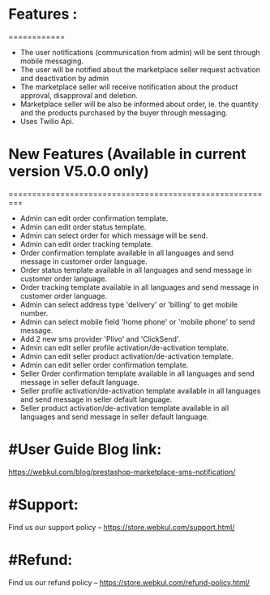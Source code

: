 # Features : 
============

- The user notifications (communication from admin) will be sent through mobile messaging.
- The user will be notified about the marketplace seller request activation and deactivation by admin
- The marketplace seller will receive notification about the product approval, disapproval and deletion.
- Marketplace seller will be also be informed about order, ie. the quantity and the products purchased by the buyer through messaging.
- Uses Twilio Api.

# New Features (Available in current version V5.0.0 only)
=========================================================
- Admin can edit order confirmation template.
- Admin can edit order status template.
- Admin can select order for which message will be send.
- Admin can edit order tracking template.
- Order confirmation template available in all languages and send message in customer order language.
- Order status template available in all languages and send message in customer order language.
- Order tracking template available in all languages and send message in customer order language.
- Admin can select address type 'delivery' or 'billing' to get mobile number.
- Admin can select mobile field 'home phone' or 'mobile phone' to send message.
- Add 2 new sms provider 'Plivo' and 'ClickSend'.
- Admin can edit seller profile activation/de-activation template.
- Admin can edit seller product activation/de-activation template.
- Admin can edit seller order confirmation template.
- Seller Order confirmation template available in all languages and send message in seller default language.
- Seller profile activation/de-activation template available in all languages and send message in seller default language.
- Seller product activation/de-activation template available in all languages and send message in seller default language.



#User Guide Blog link:
======================
https://webkul.com/blog/prestashop-marketplace-sms-notification/

#Support:
=========
Find us our support policy – https://store.webkul.com/support.html/

#Refund:
========
Find us our refund policy – https://store.webkul.com/refund-policy.html/
